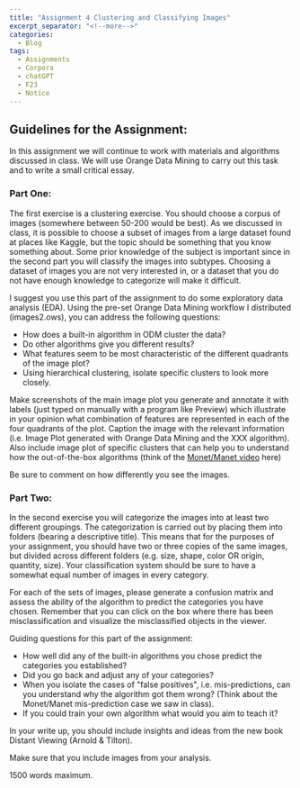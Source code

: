 ```yaml
---
title: "Assignment 4 Clustering and Classifying Images"
excerpt_separator: "<!--more-->"
categories:
  - Blog
tags:
  - Assignments
  - Corpora
  - chatGPT
  - F23
  - Notice
---
```



## Guidelines for the Assignment:  

In this assignment we will continue to work with materials and algorithms discussed in class. We will use Orange Data Mining to carry out this task and to write a small critical essay. 

### Part One: 

The first exercise is a clustering exercise. You should choose a corpus of images (somewhere between 50-200 would be best). As we discussed in class, it is possible to choose a subset of images from a large dataset found at places like Kaggle, but the topic should be something that you know something about. Some prior knowledge of the subject is important since in the second part you will classify the images into subtypes. Choosing a dataset of images you are not very interested in, or a dataset that you do not have enough knowledge to categorize will make it difficult. 

I suggest you use this part of the assignment to do some exploratory data analysis (EDA). Using the pre-set Orange Data Mining workflow I distributed (images2.ows), you can address the following questions: 

- How does a built-in algorithm in ODM cluster the data? 
- Do other algorithms give you different results? 
- What features seem to be most characteristic of the different quadrants of the image plot? 
- Using hierarchical clustering, isolate specific clusters to look more closely.

Make screenshots of the main image plot you generate and annotate it with labels (just typed on manually with a program like Preview) which illustrate in your opinion what combination of features are represented in each of the four quadrants of the plot. Caption the image with the relevant information (i.e. Image Plot generated with Orange Data Mining and the XXX algorithm). Also include image plot of specific clusters that can help you to understand how the out-of-the-box algorithms (think of the [Monet/Manet video](https://orangedatamining.com/blog/clustering-of-monet-and-manet/) here)

Be sure to comment on how differently you see the images. 

### Part Two:

In the second exercise you will categorize the images into at least two different groupings. The categorization is carried out by placing them into folders (bearing a descriptive title). This means that for the purposes of your assignment, you should have two or three copies of the same images, but divided across different folders (e.g. size, shape, color OR origin, quantity, size). Your classification system should be sure to have a somewhat equal number of images in every category. 

For each of the sets of images, please generate a confusion matrix and assess the ability of the algorithm to predict the categories you have chosen. Remember that you can click on the box where there has been misclassification and visualize the misclassified objects in the viewer. 

Guiding questions for this part of the assignment: 

- How well did any of the built-in algorithms you chose predict the categories you established?
- Did you go back and adjust any of your categories? 
- When you isolate the cases of "false positives", i.e. mis-predictions, can you understand why the algorithm got them wrong? (Think about the Monet/Manet mis-prediction case we saw in class).
- If you could train your own algorithm what would you aim to teach it? 


In your write up, you should include insights and ideas from the new book Distant Viewing (Arnold & Tilton). 

Make sure that you include images from your analysis. 

1500 words maximum. 
